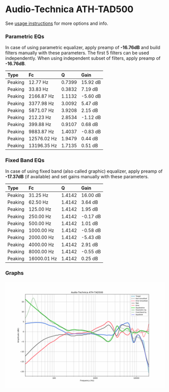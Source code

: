# Audio-Technica ATH-TAD500
See [usage instructions](https://github.com/jaakkopasanen/AutoEq#usage) for more options and info.

### Parametric EQs
In case of using parametric equalizer, apply preamp of **-16.76dB** and build filters manually
with these parameters. The first 5 filters can be used independently.
When using independent subset of filters, apply preamp of **-16.76dB**.

| Type    | Fc          |      Q | Gain     |
|:--------|:------------|:-------|:---------|
| Peaking | 12.77 Hz    | 0.7399 | 15.92 dB |
| Peaking | 33.83 Hz    | 0.3832 | 7.19 dB  |
| Peaking | 2166.87 Hz  | 1.1132 | -5.60 dB |
| Peaking | 3377.98 Hz  | 3.0092 | 5.47 dB  |
| Peaking | 5871.07 Hz  | 3.9208 | 2.15 dB  |
| Peaking | 212.23 Hz   | 2.8534 | -1.12 dB |
| Peaking | 399.88 Hz   | 0.9107 | 0.68 dB  |
| Peaking | 9883.87 Hz  | 1.4037 | -0.83 dB |
| Peaking | 12576.02 Hz | 1.9479 | 0.44 dB  |
| Peaking | 13196.35 Hz | 1.7135 | 0.51 dB  |

### Fixed Band EQs
In case of using fixed band (also called graphic) equalizer, apply preamp of **-17.37dB**
(if available) and set gains manually with these parameters.

| Type    | Fc          |      Q | Gain     |
|:--------|:------------|:-------|:---------|
| Peaking | 31.25 Hz    | 1.4142 | 16.00 dB |
| Peaking | 62.50 Hz    | 1.4142 | 3.64 dB  |
| Peaking | 125.00 Hz   | 1.4142 | 1.95 dB  |
| Peaking | 250.00 Hz   | 1.4142 | -0.17 dB |
| Peaking | 500.00 Hz   | 1.4142 | 1.01 dB  |
| Peaking | 1000.00 Hz  | 1.4142 | -0.58 dB |
| Peaking | 2000.00 Hz  | 1.4142 | -5.43 dB |
| Peaking | 4000.00 Hz  | 1.4142 | 2.91 dB  |
| Peaking | 8000.00 Hz  | 1.4142 | -0.55 dB |
| Peaking | 16000.01 Hz | 1.4142 | 0.25 dB  |

### Graphs
![](./Audio-Technica%20ATH-TAD500.png)
